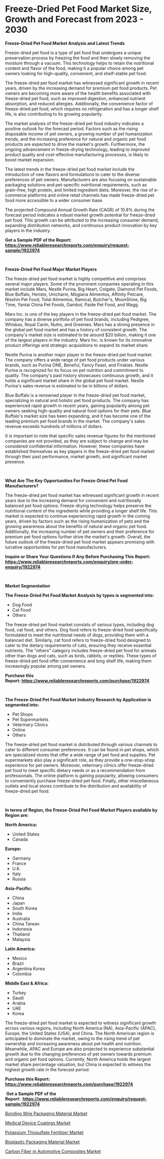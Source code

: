 <p><h1>Freeze-Dried Pet Food Market Size, Growth and Forecast from 2023 - 2030</h1></p><p><strong>Freeze-Dried Pet Food Market Analysis and Latest Trends</strong></p>
<p><p>Freeze-dried pet food is a type of pet food that undergoes a unique preservation process by freezing the food and then slowly removing the moisture through a vacuum. This technology helps to retain the nutritional content and flavor of the food, making it a popular choice among pet owners looking for high-quality, convenient, and shelf-stable pet food.</p><p>The freeze-dried pet food market has witnessed significant growth in recent years, driven by the increasing demand for premium pet food products. Pet owners are becoming more aware of the health benefits associated with freeze-dried pet food, such as improved digestion, enhanced nutrient absorption, and reduced allergies. Additionally, the convenience factor of freeze-dried pet food, which requires no refrigeration and has a longer shelf life, is also contributing to its growing popularity.</p><p>The market analysis of the freeze-dried pet food industry indicates a positive outlook for the forecast period. Factors such as the rising disposable income of pet owners, a growing number of pet humanization trends, and the increasing preference for natural and organic pet food products are expected to drive the market's growth. Furthermore, the ongoing advancement in freeze-drying technology, leading to improved product quality and cost-effective manufacturing processes, is likely to boost market expansion.</p><p>The latest trends in the freeze-dried pet food market include the introduction of new flavors and formulations to cater to the diverse preferences of pet owners. Manufacturers are also focusing on sustainable packaging solutions and pet-specific nutritional requirements, such as grain-free, high protein, and limited ingredient diets. Moreover, the rise of e-commerce platforms and online retail channels has made freeze-dried pet food more accessible to a wider consumer base.</p><p>The projected Compound Annual Growth Rate (CAGR) of 10.8% during the forecast period indicates a robust market growth potential for freeze-dried pet food. This growth can be attributed to the increasing consumer demand, expanding distribution networks, and continuous product innovation by key players in the industry.</p></p>
<p><strong>Get a Sample PDF of the Report:&nbsp; <a href="https://www.reliableresearchreports.com/enquiry/request-sample/1922974">https://www.reliableresearchreports.com/enquiry/request-sample/1922974</a></strong></p>
<p>&nbsp;</p>
<p><strong>Freeze-Dried Pet Food Major Market Players</strong></p>
<p><p>The freeze-dried pet food market is highly competitive and comprises several major players. Some of the prominent companies operating in this market include Mars, Nestle Purina, Big Heart, Colgate, Diamond Pet Foods, Blue Buffalo, Heristo, Unicharm, Mogiana Alimentos, Affinity Petcare, Nisshin Pet Food, Total Alimentos, Ramical, Butcher's, MoonShine, Big Time, Yantai China Pet Foods, Gambol, Paide Pet Food, and Wagg.</p><p>Mars Inc. is one of the key players in the freeze-dried pet food market. The company has a diverse portfolio of pet food brands, including Pedigree, Whiskas, Royal Canin, Nutro, and Greenies. Mars has a strong presence in the global pet food market and has a history of consistent growth. The company's market size is estimated to be around $20 billion, making it one of the largest players in the industry. Mars Inc. is known for its innovative product offerings and strategic acquisitions to expand its market share.</p><p>Nestle Purina is another major player in the freeze-dried pet food market. The company offers a wide range of pet food products under various brands, such as Purina ONE, Beneful, Fancy Feast, and Friskies. Nestle Purina is recognized for its focus on pet nutrition and commitment to quality. The company's past history showcases continuous growth, and it holds a significant market share in the global pet food market. Nestle Purina's sales revenue is estimated to be in billions of dollars.</p><p>Blue Buffalo is a renowned player in the freeze-dried pet food market, specializing in natural and holistic pet food products. The company has experienced rapid growth in recent years, gaining popularity among pet owners seeking high-quality and natural food options for their pets. Blue Buffalo's market size has been expanding, and it has become one of the leading premium pet food brands in the market. The company's sales revenue exceeds hundreds of millions of dollars.</p><p>It is important to note that specific sales revenue figures for the mentioned companies are not provided, as they are subject to change and may be considered confidential information. However, these companies have established themselves as key players in the freeze-dried pet food market through their past performance, market growth, and significant market presence.</p></p>
<p>&nbsp;</p>
<p><strong>What Are The Key Opportunities For Freeze-Dried Pet Food Manufacturers?</strong></p>
<p><p>The freeze-dried pet food market has witnessed significant growth in recent years due to the increasing demand for convenient and nutritionally balanced pet food options. Freeze-drying technology helps preserve the nutritional content of the ingredients while providing a longer shelf life. This market is expected to continue experiencing rapid growth in the coming years, driven by factors such as the rising humanization of pets and the growing awareness about the benefits of natural and organic pet food. Additionally, the increasing number of pet owners and their preference for premium pet food options further drive the market's growth. Overall, the future outlook of the freeze-dried pet food market appears promising with lucrative opportunities for pet food manufacturers.</p></p>
<p><strong>Inquire or Share Your Questions If Any Before Purchasing This Report: <a href="https://www.reliableresearchreports.com/enquiry/pre-order-enquiry/1922974">https://www.reliableresearchreports.com/enquiry/pre-order-enquiry/1922974</a></strong></p>
<p>&nbsp;</p>
<p><strong>Market Segmentation</strong></p>
<p><strong>The Freeze-Dried Pet Food Market Analysis by types is segmented into:</strong></p>
<p><ul><li>Dog Food</li><li>Cat Food</li><li>Others</li></ul></p>
<p><p>The freeze-dried pet food market consists of various types, including dog food, cat food, and others. Dog food refers to freeze-dried food specifically formulated to meet the nutritional needs of dogs, providing them with a balanced diet. Similarly, cat food refers to freeze-dried food designed to cater to the dietary requirements of cats, ensuring they receive essential nutrients. The "others" category includes freeze-dried pet food for animals other than dogs and cats, such as birds, rabbits, or reptiles. These types of freeze-dried pet food offer convenience and long shelf life, making them increasingly popular among pet owners.</p></p>
<p><strong>Purchase this Report:&nbsp;<a href="https://www.reliableresearchreports.com/purchase/1922974">https://www.reliableresearchreports.com/purchase/1922974</a></strong></p>
<p>&nbsp;</p>
<p><strong>The Freeze-Dried Pet Food Market Industry Research by Application is segmented into:</strong></p>
<p><ul><li>Pet Shops</li><li>Pet Supermarkets</li><li>Veterinary Clinics</li><li>Online</li><li>Others</li></ul></p>
<p><p>The freeze-dried pet food market is distributed through various channels to cater to different consumer preferences. It can be found in pet shops, which are specialized stores that offer a wide range of pet food and supplies. Pet supermarkets also play a significant role, as they provide a one-stop-shop experience for pet owners. Moreover, veterinary clinics offer freeze-dried pet food to meet specific dietary needs or as a recommendation from professionals. The online platform is gaining popularity, allowing consumers to conveniently purchase freeze-dried pet food. Finally, other miscellaneous outlets and local stores contribute to the distribution and availability of freeze-dried pet food.</p></p>
<p>&nbsp;</p>
<p><strong>In terms of Region, the Freeze-Dried Pet Food Market Players available by Region are:</strong></p>
<p>
    <p> <strong> North America: </strong>
        <ul>
            <li>United States</li>
            <li>Canada</li>
        </ul>
        </p> 
    <p> <strong> Europe: </strong>
        <ul>
            <li>Germany</li>
            <li>France</li>
            <li>U.K.</li>
            <li>Italy</li>
            <li>Russia</li>
        </ul>
        </p> 
    <p> <strong> Asia-Pacific: </strong>
        <ul>
            <li>China</li>
            <li>Japan</li>
            <li>South Korea</li>
            <li>India</li>
            <li>Australia</li>
            <li>China Taiwan</li>
            <li>Indonesia</li>
            <li>Thailand</li>
            <li>Malaysia</li>
        </ul>
        </p> 
    <p> <strong> Latin America: </strong>
        <ul>
            <li>Mexico</li>
            <li>Brazil</li>
            <li>Argentina Korea</li>
            <li>Colombia</li>
        </ul>
        </p> 
    <p> <strong> Middle East & Africa: </strong>
        <ul>
            <li>Turkey</li>
            <li>Saudi</li>
            <li>Arabia</li>
            <li>UAE</li>
            <li>Korea</li>
        </ul>
    </p>
    </p>
<p><p>The freeze-dried pet food market is expected to witness significant growth across various regions, including North America (NA), Asia-Pacific (APAC), Europe, the United States (USA), and China. The North American region is anticipated to dominate the market, owing to the rising trend of pet ownership and increasing awareness about pet health and nutrition. Meanwhile, APAC and Europe are also projected to experience substantial growth due to the changing preferences of pet owners towards premium and organic pet food options. Currently, North America holds the largest market share percentage valuation, but China is expected to witness the highest growth rate in the forecast period.</p></p>
<p><strong>Purchase this Report: <a href="https://www.reliableresearchreports.com/purchase/1922974">https://www.reliableresearchreports.com/purchase/1922974</a></strong></p>
<p>&nbsp;<strong>Get a Sample PDF of the Report:&nbsp;&nbsp;<a href="https://www.reliableresearchreports.com/enquiry/request-sample/1922974">https://www.reliableresearchreports.com/enquiry/request-sample/1922974</a></strong></p>
<p><strong></strong></p>
<p><p><a href="https://www.linkedin.com/pulse/bonding-wire-packaging-material-market-challenges-opportunities-gk3ec/">Bonding Wire Packaging Material Market</a></p><p><a href="https://medium.com/@shanelerde/medical-device-coatings-market-exploring-market-share-market-trends-and-future-growth-502148b1db2e">Medical Device Coatings Market</a></p><p><a href="https://medium.com/@skylargrant2023/potassium-thiosulfate-fertilizer-market-focuses-on-market-share-size-and-projected-forecast-till-a5691c225ecf">Potassium Thiosulfate Fertilizer Market</a></p><p><a href="https://www.linkedin.com/pulse/decoding-bioplastic-packaging-material-market-deep-dive-latest-kbnuc/">Bioplastic Packaging Material Market</a></p><p><a href="https://www.linkedin.com/pulse/carbon-fiber-automotive-composites-market-share-amp-new-trends-gbt7c/">Carbon Fiber in Automotive Composites Market</a></p></p>